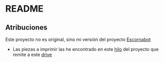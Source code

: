 # README

## Atribuciones

Este proyecto no es original, sino mi versión del proyecto [Escornabot](http://escornabot.com/web/)

- Las piezas a imprimir las he encontrado en este [hilo](https://groups.google.com/forum/#!searchin/escornabot_users/cpu%7Csort:relevance/escornabot_users/3UYFwULpBrc/N04Q58mJAAAJ) del
proyecto que remite a este [drive](https://drive.google.com/open?id=0B8qe5ux0eH6CaVhxOUhWZ05GazdpVE1UYUFPeFdmZHYwTkVn)
